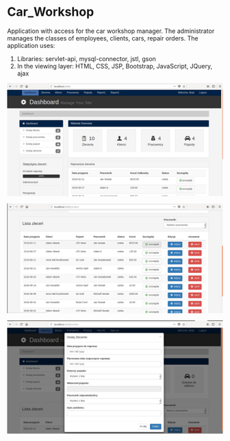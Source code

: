 # Car_Workshop

Application with access for the car workshop manager. The administrator manages the classes of employees, clients, cars, repair orders.
The application uses:
1. Libraries: servlet-api, mysql-connector, jstl, gson
2. In the viewing layer: HTML, CSS, JSP, Bootstrap, JavaScript, JQuery, ajax

![](images/carWorkshop1.png)

![](images/carWorkshop2.png)

![](images/carWorkshop3.png)
